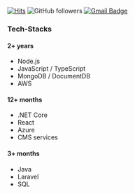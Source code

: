 [![Hits](https://hits.seeyoufarm.com/api/count/incr/badge.svg?url=https%3A%2F%2Fgithub.com%2FLylant&count_bg=%23555555&title_bg=%23C0C0C0&icon=github.svg&icon_color=%231F1F1F&title=Hits&edge_flat=false)](https://hits.seeyoufarm.com)
![GitHub followers](https://img.shields.io/github/followers/Lylant?style=social)
[![Gmail Badge](https://img.shields.io/badge/-Gmail-d14836?style=flat-square&logo=Gmail&logoColor=white&link=mailto:pphantasm@gmail.com)](mailto:pphantasm@gmail.com)

### Tech-Stacks

#### 2+ years
* Node.js
* JavaScript / TypeScript
* MongoDB / DocumentDB
* AWS

#### 12+ months
* .NET Core
* React
* Azure
* CMS services

#### 3+ months
* Java
* Laravel
* SQL
